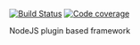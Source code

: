 [![Build Status](https://travis-ci.com/gabriela-framework/gabriela.svg?branch=master)](https://travis-ci.com/gabriela-framework/gabriela)
[![Code coverage](https://img.shields.io/badge/coverage-98%25-green)](https://github.com/gabriela-framework/gabriela)

NodeJS plugin based framework
